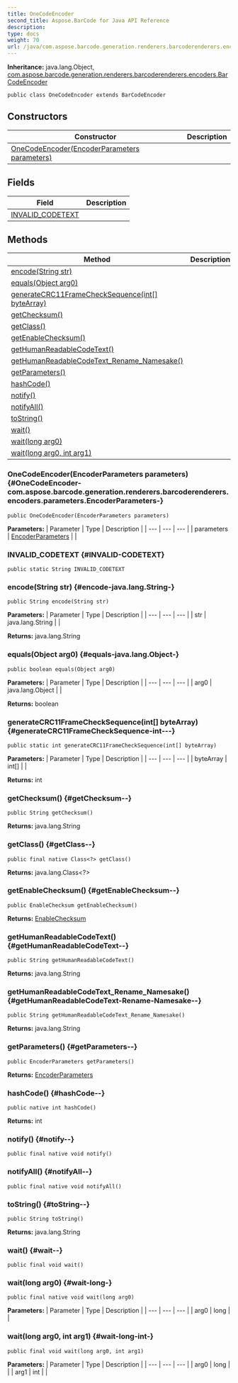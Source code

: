 ```yaml
---
title: OneCodeEncoder
second_title: Aspose.BarCode for Java API Reference
description: 
type: docs
weight: 70
url: /java/com.aspose.barcode.generation.renderers.barcoderenderers.encoders/onecodeencoder/
---
```

**Inheritance:**
java.lang.Object, [com.aspose.barcode.generation.renderers.barcoderenderers.encoders.BarCodeEncoder](../../com.aspose.barcode.generation.renderers.barcoderenderers.encoders/barcodeencoder)
```
public class OneCodeEncoder extends BarCodeEncoder
```
## Constructors

| Constructor | Description |
| --- | --- |
| [OneCodeEncoder(EncoderParameters parameters)](#OneCodeEncoder-com.aspose.barcode.generation.renderers.barcoderenderers.encoders.parameters.EncoderParameters-) |  |
## Fields

| Field | Description |
| --- | --- |
| [INVALID_CODETEXT](#INVALID-CODETEXT) |  |
## Methods

| Method | Description |
| --- | --- |
| [encode(String str)](#encode-java.lang.String-) |  |
| [equals(Object arg0)](#equals-java.lang.Object-) |  |
| [generateCRC11FrameCheckSequence(int[] byteArray)](#generateCRC11FrameCheckSequence-int---) |  |
| [getChecksum()](#getChecksum--) |  |
| [getClass()](#getClass--) |  |
| [getEnableChecksum()](#getEnableChecksum--) |  |
| [getHumanReadableCodeText()](#getHumanReadableCodeText--) |  |
| [getHumanReadableCodeText_Rename_Namesake()](#getHumanReadableCodeText-Rename-Namesake--) |  |
| [getParameters()](#getParameters--) |  |
| [hashCode()](#hashCode--) |  |
| [notify()](#notify--) |  |
| [notifyAll()](#notifyAll--) |  |
| [toString()](#toString--) |  |
| [wait()](#wait--) |  |
| [wait(long arg0)](#wait-long-) |  |
| [wait(long arg0, int arg1)](#wait-long-int-) |  |
### OneCodeEncoder(EncoderParameters parameters) {#OneCodeEncoder-com.aspose.barcode.generation.renderers.barcoderenderers.encoders.parameters.EncoderParameters-}
```
public OneCodeEncoder(EncoderParameters parameters)
```


**Parameters:**
| Parameter | Type | Description |
| --- | --- | --- |
| parameters | [EncoderParameters](../../com.aspose.barcode.generation.renderers.barcoderenderers.encoders.parameters/encoderparameters) |  |

### INVALID_CODETEXT {#INVALID-CODETEXT}
```
public static String INVALID_CODETEXT
```


### encode(String str) {#encode-java.lang.String-}
```
public String encode(String str)
```




**Parameters:**
| Parameter | Type | Description |
| --- | --- | --- |
| str | java.lang.String |  |

**Returns:**
java.lang.String
### equals(Object arg0) {#equals-java.lang.Object-}
```
public boolean equals(Object arg0)
```




**Parameters:**
| Parameter | Type | Description |
| --- | --- | --- |
| arg0 | java.lang.Object |  |

**Returns:**
boolean
### generateCRC11FrameCheckSequence(int[] byteArray) {#generateCRC11FrameCheckSequence-int---}
```
public static int generateCRC11FrameCheckSequence(int[] byteArray)
```




**Parameters:**
| Parameter | Type | Description |
| --- | --- | --- |
| byteArray | int[] |  |

**Returns:**
int
### getChecksum() {#getChecksum--}
```
public String getChecksum()
```




**Returns:**
java.lang.String
### getClass() {#getClass--}
```
public final native Class<?> getClass()
```




**Returns:**
java.lang.Class<?>
### getEnableChecksum() {#getEnableChecksum--}
```
public EnableChecksum getEnableChecksum()
```




**Returns:**
[EnableChecksum](../../com.aspose.barcode.generation/enablechecksum)
### getHumanReadableCodeText() {#getHumanReadableCodeText--}
```
public String getHumanReadableCodeText()
```




**Returns:**
java.lang.String
### getHumanReadableCodeText_Rename_Namesake() {#getHumanReadableCodeText-Rename-Namesake--}
```
public String getHumanReadableCodeText_Rename_Namesake()
```




**Returns:**
java.lang.String
### getParameters() {#getParameters--}
```
public EncoderParameters getParameters()
```




**Returns:**
[EncoderParameters](../../com.aspose.barcode.generation.renderers.barcoderenderers.encoders.parameters/encoderparameters)
### hashCode() {#hashCode--}
```
public native int hashCode()
```




**Returns:**
int
### notify() {#notify--}
```
public final native void notify()
```




### notifyAll() {#notifyAll--}
```
public final native void notifyAll()
```




### toString() {#toString--}
```
public String toString()
```




**Returns:**
java.lang.String
### wait() {#wait--}
```
public final void wait()
```




### wait(long arg0) {#wait-long-}
```
public final native void wait(long arg0)
```




**Parameters:**
| Parameter | Type | Description |
| --- | --- | --- |
| arg0 | long |  |

### wait(long arg0, int arg1) {#wait-long-int-}
```
public final void wait(long arg0, int arg1)
```




**Parameters:**
| Parameter | Type | Description |
| --- | --- | --- |
| arg0 | long |  |
| arg1 | int |  |

